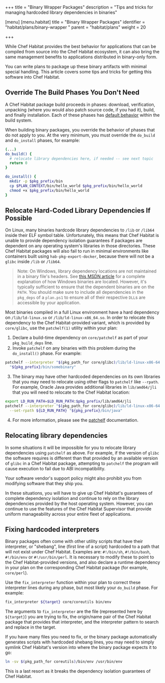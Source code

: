 +++
title = "Binary Wrapper Packages"
description = "Tips and tricks for managing hardcoded library dependencies in binaries"

[menu]
  [menu.habitat]
    title = "Binary Wrapper Packages"
    identifier = "habitat/plans/binary-wrapper "
    parent = "habitat/plans"
    weight = 20

+++

While Chef Habitat provides the best behavior for applications that can be compiled from source into the Chef Habitat ecosystem, it can also bring the same management benefits to applications distributed in binary-only form.

You can write plans to package up these binary artifacts with minimal special handling. This article covers some tips and tricks for getting this software into Chef Habitat.

## Override The Build Phases You Don't Need

A Chef Habitat package build proceeds in phases: download, verification, unpacking (where you would also patch source code, if you had it), build, and finally installation. Each of these phases has [default behavior](/docs/reference/#reference-callbacks) within the build system.

When building binary packages, you override the behavior of phases that do not apply to you. At the very minimum, you must override the `do_build` and `do_install` phases, for example:

```bash plan.sh
(...)
do_build() {
  # relocate library dependencies here, if needed -- see next topic
  return 0
}

do_install() {
  mkdir -p $pkg_prefix/bin
  cp $PLAN_CONTEXT/bin/hello_world $pkg_prefix/bin/hello_world
  chmod +x $pkg_prefix/bin/hello_world
}
```

## Relocate Hard-Coded Library Dependencies If Possible

On Linux, many binaries hardcode library dependencies to `/lib` or `/lib64` inside their ELF symbol table. Unfortunately, this means that Chef Habitat is unable to provide dependency isolation guarantees if packages are dependent on any operating system's libraries in those directories. These Chef Habitat packages will also fail to run in minimal environments like containers built using `hab-pkg-export-docker`, because there will not be a `glibc` inside `/lib` or `/lib64`.

> Note: On Windows, library dependency locations are not maintained in a binary file's headers. See [this MSDN article](https://msdn.microsoft.com/library/windows/desktop/ms682586(v=vs.85).aspx) for a complete explanation of how Windows binaries are located. However, it's typically sufficient to ensure that the dependent binaries are on the `PATH`. You should make sure to include all dependencies in the `pkg_deps` of a `plan.ps1` to ensure all of their respective `DLL`s are accessible by your application.

Most binaries compiled in a full Linux environment have a hard dependency on `/lib/ld-linux.so` or `/lib/ld-linux-x86_64.so`. In order to relocate this dependency to the Chef Habitat-provided variant, which is provided by `core/glibc`, use the `patchelf(1)` utility within your plan:

1. Declare a build-time dependency on `core/patchelf` as part of your `pkg_build_deps` line.
2. Invoke `patchelf` on any binaries with this problem during the `do_install()` phase. For example:

```bash
patchelf --interpreter "$(pkg_path_for core/glibc)/lib/ld-linux-x86-64.so.2" \
  "${pkg_prefix}/bin/somebinary"
```

3. The binary may have other hardcoded dependencies on its own libraries that you may need to relocate using other flags to `patchelf` like `--rpath`. For example, Oracle Java provides additional libraries in `lib/amd64/jli` that you will need to relocate to the Chef Habitat location:

```bash
export LD_RUN_PATH=$LD_RUN_PATH:$pkg_prefix/lib/amd64/jli
patchelf --interpreter "$(pkg_path_for core/glibc)/lib/ld-linux-x86-64.so.2" \
  --set-rpath ${LD_RUN_PATH} "${pkg_prefix}/bin/java"
```

4. For more information, please see the [patchelf](https://nixos.org/patchelf.html) documentation.

## Relocating library dependencies

In some situations it will be impossible for you to relocate library dependencies using `patchelf` as above. For example, if the version of `glibc` the software requires is different than that provided by an available version of `glibc` in a Chef Habitat package, attempting to `patchelf` the program will cause execution to fail due to ABI incompatibility.

Your software vendor's support policy might also prohibit you from modifying software that they ship you.

In these situations, you will have to give up Chef Habitat's guarantees of complete dependency isolation and continue to rely on the library dependencies provided by the host operating system. However, you can continue to use the features of the Chef Habitat Supervisor that provide uniform manageability across your entire fleet of applications.

## Fixing hardcoded interpreters

Binary packages often come with other utility scripts that have their interpreter, or "shebang", line (first line of a script) hardcoded to a path that will not exist under Chef Habitat. Examples are: `#!/bin/sh`, `#!/bin/bash`, `#!/bin/env` or `#!/usr/bin/perl`. It is necessary to modify these to point to the Chef Habitat-provided versions, and also declare a runtime dependency in your plan on the corresponding Chef Habitat package (for example, `core/perl`).

Use the `fix_interpreter` function within your plan to correct these interpreter lines during any phase, but most likely your `do_build` phase. For example:

```bash
fix_interpreter ${target} core/coreutils bin/env
```

The arguments to `fix_interpreter` are the file (represented here by `${target}`) you are trying to fix, the origin/name pair of the Chef Habitat package that provides that interpreter, and the interpreter pattern to search and replace in the target.

If you have many files you need to fix, or the binary package automatically generates scripts with hardcoded shebang lines, you may need to simply symlink Chef Habitat's version into where the binary package expects it to go:

```bash
ln -sv $(pkg_path_for coreutils)/bin/env /usr/bin/env
```

This is a last resort as it breaks the dependency isolation guarantees of Chef Habitat.
